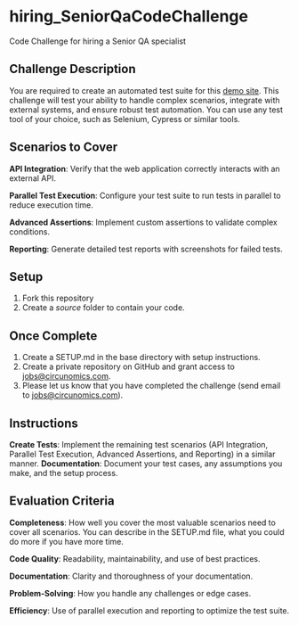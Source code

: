 # hiring_SeniorQaCodeChallenge
Code Challenge for hiring a Senior QA specialist

## Challenge Description
You are required to create an automated test suite for this [demo site](https://magento.softwaretestingboard.com/). This challenge will test your ability to handle complex scenarios, integrate with external systems, and ensure robust test automation. You can use any test tool of your choice, such as Selenium, Cypress or similar tools.

## Scenarios to Cover
**API Integration**: Verify that the web application correctly interacts with an external API.

**Parallel Test Execution**: Configure your test suite to run tests in parallel to reduce execution time.

**Advanced Assertions**: Implement custom assertions to validate complex conditions.

**Reporting**: Generate detailed test reports with screenshots for failed tests.

## Setup
1. Fork this repository
2. Create a *source* folder to contain your code. 

## Once Complete
1. Create a SETUP.md in the base directory with setup instructions.
2. Create a private repository on GitHub and grant access to jobs@circunomics.com.
3. Please let us know that you have completed the challenge (send email to jobs@circunomics.com).

## Instructions
**Create Tests**: Implement the remaining test scenarios (API Integration, Parallel Test Execution, Advanced Assertions, and Reporting) in a similar manner.
**Documentation**: Document your test cases, any assumptions you make, and the setup process.

## Evaluation Criteria
**Completeness**: How well you cover the most valuable scenarios need to cover all scenarios. You can describe in the SETUP.md file, what you could do more if you have more time.

**Code Quality**: Readability, maintainability, and use of best practices.

**Documentation**: Clarity and thoroughness of your documentation.

**Problem-Solving**: How you handle any challenges or edge cases.

**Efficiency**: Use of parallel execution and reporting to optimize the test suite.
